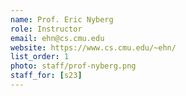 ```yaml
---
name: Prof. Eric Nyberg
role: Instructor
email: ehn@cs.cmu.edu
website: https://www.cs.cmu.edu/~ehn/
list_order: 1
photo: staff/prof-nyberg.png
staff_for: [s23]
---
```

